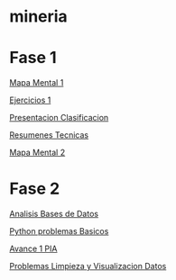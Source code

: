# mineria

# Fase 1
   
   [Mapa Mental 1](https://github.com/relizondo12/mineria/blob/master/mapa%20mental%201%20grupo%2002%20(1887942).pdf)
   
   [Ejercicios 1](https://github.com/relizondo12/mineria/blob/master/Ejercicios_1.pdf)
   
   [Presentacion Clasificacion](https://github.com/relizondo12/mineria/blob/master/Presentacion_Clasificacion_02%20(2).pptx)
   
   [Resumenes Tecnicas](https://github.com/relizondo12/mineria/blob/master/Resumenes%20grupo%2002%20(1887942).pdf)
   
   [Mapa Mental 2](https://github.com/relizondo12/mineria/blob/master/mapa%20mental%202%20Grupo%2002(1887942).pdf)
 

# Fase 2
   [Analisis Bases de Datos](https://github.com/relizondo12/mineria/blob/master/Bases%20de%20datos.pdf)
   
   [Python problemas Basicos](https://github.com/relizondo12/mineria/blob/master/Python%20Basico_1887942.ipynb)
   
   [Avance 1 PIA](https://github.com/kevingonzalez1805425/Mineria-de-Datos-02/blob/master/Avance%201-PIA_Equipo06_Grupo02%20pdf.pdf)
   
   [ Problemas Limpieza y Visualizacion Datos](https://github.com/relizondo12/mineria/blob/master/Limpieza%20y%20visualizacio_1887942.ipynb)
